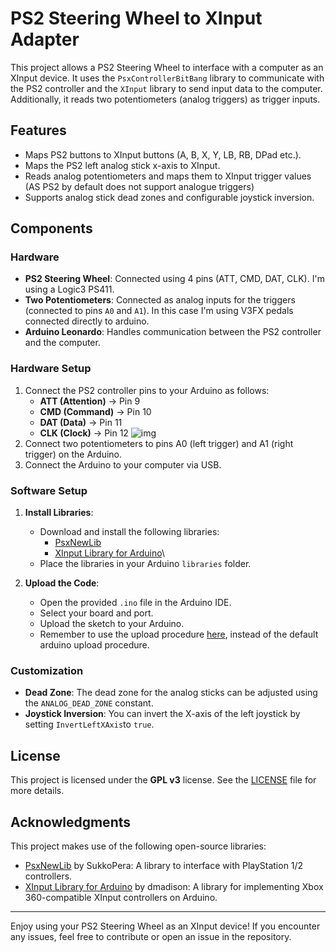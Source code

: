 # PS2 Steering Wheel to XInput Adapter

This project allows a PS2 Steering Wheel to interface with a computer as an XInput device. It uses the `PsxControllerBitBang` library to communicate with the PS2 controller and the `XInput` library to send input data to the computer. Additionally, it reads two potentiometers (analog triggers) as trigger inputs.

## Features

- Maps PS2 buttons to XInput buttons (A, B, X, Y, LB, RB, DPad etc.).
- Maps the PS2 left analog stick x-axis to XInput.
- Reads analog potentiometers and maps them to XInput trigger values (AS PS2 by default does not support analogue triggers)
- Supports analog stick dead zones and configurable joystick inversion.

## Components

### Hardware

- **PS2 Steering Wheel**: Connected using 4 pins (ATT, CMD, DAT, CLK). I'm using a Logic3 PS411.
- **Two Potentiometers**: Connected as analog inputs for the triggers (connected to pins `A0` and `A1`). In this case I'm using V3FX pedals connected directly to arduino.
- **Arduino Leonardo**: Handles communication between the PS2 controller and the computer.

### Hardware Setup

1. Connect the PS2 controller pins to your Arduino as follows:
   - **ATT (Attention)** → Pin 9
   - **CMD (Command)** → Pin 10
   - **DAT (Data)** → Pin 11
   - **CLK (Clock)** → Pin 12
![img](https://github.com/user-attachments/assets/b4396942-dcff-4d04-933a-61eb63facc11)
2. Connect two potentiometers to pins A0 (left trigger) and A1 (right trigger) on the Arduino.
3. Connect the Arduino to your computer via USB.

### Software Setup

1. **Install Libraries**:
   - Download and install the following libraries:
     - [PsxNewLib](https://github.com/SukkoPera/PsxNewLib)
     - [XInput Library for Arduino](https://github.com/dmadison/ArduinoXInput)\
   - Place the libraries in your Arduino `libraries` folder.
   
2. **Upload the Code**:
   - Open the provided `.ino` file in the Arduino IDE.
   - Select your board and port.
   - Upload the sketch to your Arduino.
   - Remember to use the upload procedure [here](https://github.com/dmadison/ArduinoXInput_AVR), instead of the default arduino upload procedure.

### Customization

- **Dead Zone**: The dead zone for the analog sticks can be adjusted using the `ANALOG_DEAD_ZONE` constant.
- **Joystick Inversion**: You can invert the X-axis of the left joystick by setting `InvertLeftXAxis`to `true`.

## License

This project is licensed under the **GPL v3** license. See the [LICENSE](https://www.gnu.org/licenses/gpl-3.0.en.html) file for more details.

## Acknowledgments

This project makes use of the following open-source libraries:

- [PsxNewLib](https://github.com/SukkoPera/PsxNewLib) by SukkoPera: A library to interface with PlayStation 1/2 controllers.
- [XInput Library for Arduino](https://github.com/dmadison/ArduinoXInput) by dmadison: A library for implementing Xbox 360-compatible XInput controllers on Arduino.

---

Enjoy using your PS2 Steering Wheel as an XInput device! If you encounter any issues, feel free to contribute or open an issue in the repository.
